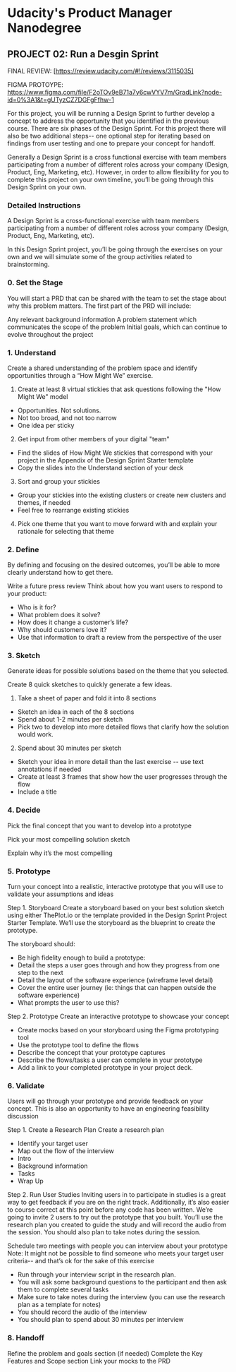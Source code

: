 # Udacity's Product Manager Nanodegree
## PROJECT 02: Run a Desgin Sprint

FINAL REVIEW: [https://review.udacity.com/#!/reviews/3115035]

FIGMA PROTOYPE: https://www.figma.com/file/F2oTOv9eB71a7y6cwVYV7m/GradLink?node-id=0%3A1&t=gUTyzCZ7DGFgFfhw-1 

For this project, you will be running a Design Sprint to further develop a concept to address the opportunity that you identified in the previous course. There are six phases of the Design Sprint. For this project there will also be two additional steps-- one optional step for iterating based on findings from user testing and one to prepare your concept for handoff.

Generally a Design Sprint is a cross functional exercise with team members participating from a number of different roles across your company (Design, Product, Eng, Marketing, etc). However, in order to allow flexibility for you to complete this project on your own timeline, you’ll be going through this Design Sprint on your own.

### Detailed Instructions
A Design Sprint is a cross-functional exercise with team members participating from a number of different roles across your company (Design, Product, Eng, Marketing, etc).

In this Design Sprint project, you’ll be going through the exercises on your own and we will simulate some of the group activities related to brainstorming.

### 0. Set the Stage
You will start a PRD that can be shared with the team to set the stage about why this problem matters. The first part of the PRD will include:

Any relevant background information
A problem statement which communicates the scope of the problem
Initial goals, which can continue to evolve throughout the project

### 1. Understand
Create a shared understanding of the problem space and identify opportunities through a “How Might We” exercise.

1. Create at least 8 virtual stickies that ask questions following the "How Might We" model
- Opportunities. Not solutions.
- Not too broad, and not too narrow
- One idea per sticky
2. Get input from other members of your digital "team"
- Find the slides of How Might We stickies that correspond with your project in the Appendix of the Design Sprint Starter template
- Copy the slides into the Understand section of your deck
3. Sort and group your stickies
- Group your stickies into the existing clusters or create new clusters and themes, if needed
- Feel free to rearrange existing stickies
4. Pick one theme that you want to move forward with and explain your rationale for selecting that theme

### 2. Define
By defining and focusing on the desired outcomes, you’ll be able to more clearly understand how to get there.

Write a future press review
Think about how you want users to respond to your product:
- Who is it for?
- What problem does it solve?
- How does it change a customer’s life?
- Why should customers love it?
- Use that information to draft a review from the perspective of the user

### 3. Sketch
Generate ideas for possible solutions based on the theme that you selected.

Create 8 quick sketches to quickly generate a few ideas.

1. Take a sheet of paper and fold it into 8 sections
- Sketch an idea in each of the 8 sections
- Spend about 1-2 minutes per sketch
- Pick two to develop into more detailed flows that clarify how the solution would work.

2. Spend about 30 minutes per sketch
- Sketch your idea in more detail than the last exercise -- use text annotations if needed
- Create at least 3 frames that show how the user progresses through the flow
- Include a title

### 4. Decide
Pick the final concept that you want to develop into a prototype

Pick your most compelling solution sketch

Explain why it’s the most compelling

### 5. Prototype
Turn your concept into a realistic, interactive prototype that you will use to validate your assumptions and ideas

Step 1. Storyboard
Create a storyboard based on your best solution sketch using either ThePlot.io or the template provided in the Design Sprint Project Starter Template. We’ll use the storyboard as the blueprint to create the prototype.

The storyboard should:
- Be high fidelity enough to build a prototype:
- Detail the steps a user goes through and how they progress from one step to the next
- Detail the layout of the software experience (wireframe level detail)
- Cover the entire user journey (ie: things that can happen outside the software experience)
- What prompts the user to use this?

Step 2. Prototype
Create an interactive prototype to showcase your concept

- Create mocks based on your storyboard using the Figma prototyping tool
- Use the prototype tool to define the flows
- Describe the concept that your prototype captures
- Describe the flows/tasks a user can complete in your prototype
- Add a link to your completed prototype in your project deck.

### 6. Validate
Users will go through your prototype and provide feedback on your concept. This is also an opportunity to have an engineering feasibility discussion

Step 1. Create a Research Plan
Create a research plan
- Identify your target user
- Map out the flow of the interview
- Intro
- Background information
- Tasks
- Wrap Up

Step 2. Run User Studies
Inviting users in to participate in studies is a great way to get feedback if you are on the right track. Additionally, it’s also easier to course correct at this point before any code has been written. We’re going to invite 2 users to try out the prototype that you built. You’ll use the research plan you created to guide the study and will record the audio from the session. You should also plan to take notes during the session.

Schedule two meetings with people you can interview about your prototype
Note: It might not be possible to find someone who meets your target user criteria-- and that’s ok for the sake of this exercise
- Run through your interview script in the research plan.
- You will ask some background questions to the participant and then ask them to complete several tasks
- Make sure to take notes during the interview (you can use the research plan as a template for notes)
- You should record the audio of the interview
- You should plan to spend about 30 minutes per interview 

### 8. Handoff
Refine the problem and goals section (if needed)
Complete the Key Features and Scope section
Link your mocks to the PRD
